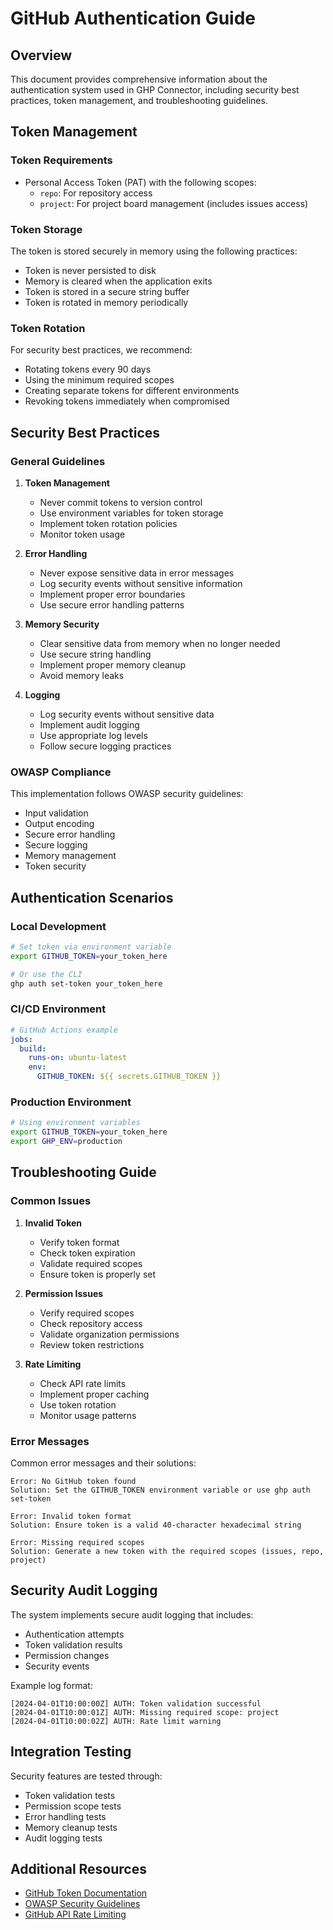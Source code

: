 # GitHub Authentication Guide

## Overview

This document provides comprehensive information about the authentication system used in GHP Connector, including security best practices, token management, and troubleshooting guidelines.

## Token Management

### Token Requirements

- Personal Access Token (PAT) with the following scopes:
  - `repo`: For repository access
  - `project`: For project board management (includes issues access)

### Token Storage

The token is stored securely in memory using the following practices:

- Token is never persisted to disk
- Memory is cleared when the application exits
- Token is stored in a secure string buffer
- Token is rotated in memory periodically

### Token Rotation

For security best practices, we recommend:

- Rotating tokens every 90 days
- Using the minimum required scopes
- Creating separate tokens for different environments
- Revoking tokens immediately when compromised

## Security Best Practices

### General Guidelines

1. **Token Management**

   - Never commit tokens to version control
   - Use environment variables for token storage
   - Implement token rotation policies
   - Monitor token usage

2. **Error Handling**

   - Never expose sensitive data in error messages
   - Log security events without sensitive information
   - Implement proper error boundaries
   - Use secure error handling patterns

3. **Memory Security**

   - Clear sensitive data from memory when no longer needed
   - Use secure string handling
   - Implement proper memory cleanup
   - Avoid memory leaks

4. **Logging**
   - Log security events without sensitive data
   - Implement audit logging
   - Use appropriate log levels
   - Follow secure logging practices

### OWASP Compliance

This implementation follows OWASP security guidelines:

- Input validation
- Output encoding
- Secure error handling
- Secure logging
- Memory management
- Token security

## Authentication Scenarios

### Local Development

```bash
# Set token via environment variable
export GITHUB_TOKEN=your_token_here

# Or use the CLI
ghp auth set-token your_token_here
```

### CI/CD Environment

```yaml
# GitHub Actions example
jobs:
  build:
    runs-on: ubuntu-latest
    env:
      GITHUB_TOKEN: ${{ secrets.GITHUB_TOKEN }}
```

### Production Environment

```bash
# Using environment variables
export GITHUB_TOKEN=your_token_here
export GHP_ENV=production
```

## Troubleshooting Guide

### Common Issues

1. **Invalid Token**

   - Verify token format
   - Check token expiration
   - Validate required scopes
   - Ensure token is properly set

2. **Permission Issues**

   - Verify required scopes
   - Check repository access
   - Validate organization permissions
   - Review token restrictions

3. **Rate Limiting**
   - Check API rate limits
   - Implement proper caching
   - Use token rotation
   - Monitor usage patterns

### Error Messages

Common error messages and their solutions:

```
Error: No GitHub token found
Solution: Set the GITHUB_TOKEN environment variable or use ghp auth set-token

Error: Invalid token format
Solution: Ensure token is a valid 40-character hexadecimal string

Error: Missing required scopes
Solution: Generate a new token with the required scopes (issues, repo, project)
```

## Security Audit Logging

The system implements secure audit logging that includes:

- Authentication attempts
- Token validation results
- Permission changes
- Security events

Example log format:

```
[2024-04-01T10:00:00Z] AUTH: Token validation successful
[2024-04-01T10:00:01Z] AUTH: Missing required scope: project
[2024-04-01T10:00:02Z] AUTH: Rate limit warning
```

## Integration Testing

Security features are tested through:

- Token validation tests
- Permission scope tests
- Error handling tests
- Memory cleanup tests
- Audit logging tests

## Additional Resources

- [GitHub Token Documentation](https://docs.github.com/en/authentication/keeping-your-account-and-data-secure/creating-a-personal-access-token)
- [OWASP Security Guidelines](https://owasp.org/www-project-top-ten/)
- [GitHub API Rate Limiting](https://docs.github.com/en/rest/overview/resources-in-the-rest-api#rate-limiting)
